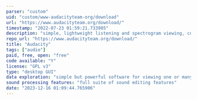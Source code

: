 ```yaml
---
parser: "custom"
uid: "custom/www-audacityteam-org/download"
url: "https://www.audacityteam.org/download/"
timestamp: "2022-07-23 01:59:21.733905"
description: "simple, lightweight listening and spectrogram viewing, comparison, and manipulation"
repo_url: "https://www.audacityteam.org/download/"
title: "Audacity"
tags: ["audio"]
paid, free, open: "free"
code available: "Y"
license: "GPL v3"
type: "desktop GUI"
data exploration: "simple but powerful software for viewing one or many recording waveforms or spectrograms at once"
sound processing features: "full suite of sound editing features"
date: "2023-12-16 01:09:44.765906"
---
```

